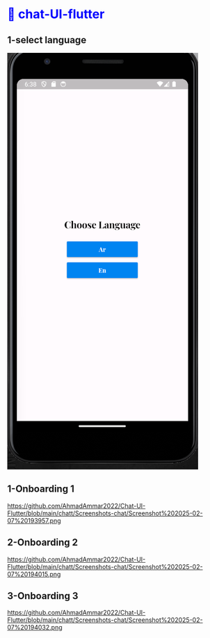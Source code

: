 <h1 style="color:blue; font-weight:bold;">🌟  chat-UI-flutter</h1>


## 1-select language


![App Interface](https://github.com/AhmadAmmar2022/Chat-UI-Flutter/blob/main/chatt/Screenshots-chat/Screenshot%202025-02-07%20183914.png)


## 1-Onboarding 1
https://github.com/AhmadAmmar2022/Chat-UI-Flutter/blob/main/chatt/Screenshots-chat/Screenshot%202025-02-07%20193957.png

## 2-Onboarding 2
https://github.com/AhmadAmmar2022/Chat-UI-Flutter/blob/main/chatt/Screenshots-chat/Screenshot%202025-02-07%20194015.png


## 3-Onboarding 3
https://github.com/AhmadAmmar2022/Chat-UI-Flutter/blob/main/chatt/Screenshots-chat/Screenshot%202025-02-07%20194032.png
